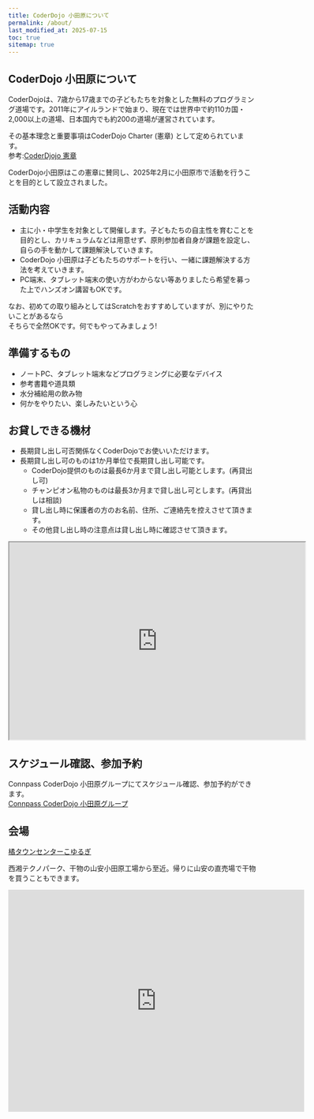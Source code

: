 ```yaml
---
title: CoderDojo 小田原について
permalink: /about/
last_modified_at: 2025-07-15
toc: true
sitemap: true
---
```


## CoderDojo 小田原について
CoderDojoは、7歳から17歳までの子どもたちを対象とした無料のプログラミング道場です。2011年にアイルランドで始まり、現在では世界中で約110カ国・2,000以上の道場、日本国内でも約200の道場が運営されています。  

その基本理念と重要事項はCoderDojo Charter (憲章) として定められています。  
参考:[CoderDjojo 憲章](https://coderdojo.jp/docs/charter)
  
CoderDojo小田原はこの憲章に賛同し、2025年2月に小田原市で活動を行うことを目的として設立されました。  
  
## 活動内容

- 主に小・中学生を対象として開催します。子どもたちの自主性を育むことを目的とし、カリキュラムなどは用意せず、原則参加者自身が課題を設定し、自らの手を動かして課題解決していきます。  
- CoderDojo 小田原は子どもたちのサポートを行い、一緒に課題解決する方法を考えていきます。
- PC端末、タブレット端末の使い方がわからない等ありましたら希望を募った上でハンズオン講習もOKです。
  
なお、初めての取り組みとしてはScratchをおすすめしていますが、別にやりたいことがあるなら  
そちらで全然OKです。何でもやってみましょう!  
  
## 準備するもの
- ノートPC、タブレット端末などプログラミングに必要なデバイス    
- 参考書籍や道具類  
- 水分補給用の飲み物
- 何かをやりたい、楽しみたいという心  
 

## お貸しできる機材
- 長期貸し出し可否関係なくCoderDojoでお使いいただけます。
- 長期貸し出し可のものは1か月単位で長期貸し出し可能です。
    - CoderDojo提供のものは最長6か月まで貸し出し可能とします。(再貸出し可)
    - チャンピオン私物のものは最長3か月まで貸し出し可とします。(再貸出しは相談)
    - 貸し出し時に保護者の方のお名前、住所、ご連絡先を控えさせて頂きます。
    - その他貸し出し時の注意点は貸し出し時に確認させて頂きます。

<iframe width=600 height=400 src="https://docs.google.com/spreadsheets/d/e/2PACX-1vSeEoJxp-T8zQZiI9OxioTqttmog89-QN2KjDRDR7pbY-qaAJH6Nkn1WyqeMYd4yIPoqWPEB2BOpF8g/pubhtml?widget=true&amp;headers=false"></iframe>

  
## スケジュール確認、参加予約
Connpass CoderDojo 小田原グループにてスケジュール確認、参加予約ができます。  
[Connpass CoderDojo 小田原グループ](https://coderdojo-odawara.connpass.com)


## 会場

[橘タウンセンターこゆるぎ](https://www.city.odawara.kanagawa.jp/public-i/t-center/koyurugi/)  

西湘テクノパーク、干物の山安小田原工場から至近。帰りに山安の直売場で干物を買うこともできます。

<iframe src="https://www.google.com/maps/embed?pb=!1m14!1m8!1m3!1d814.1323140104175!2d139.2276698!3d35.2928286!3m2!1i1024!2i768!4f13.1!3m3!1m2!1s0x6019af0e77ded28f%3A0x714edbea68f007b3!2z5qmY44K_44Km44Oz44K744Oz44K_44O844GT44KG44KL44GO!5e0!3m2!1sja!2sjp!4v1738553939115!5m2!1sja!2sjp" width="600" height="450" style="border:0;" allowfullscreen="" loading="lazy" referrerpolicy="no-referrer-when-downgrade"></iframe>
